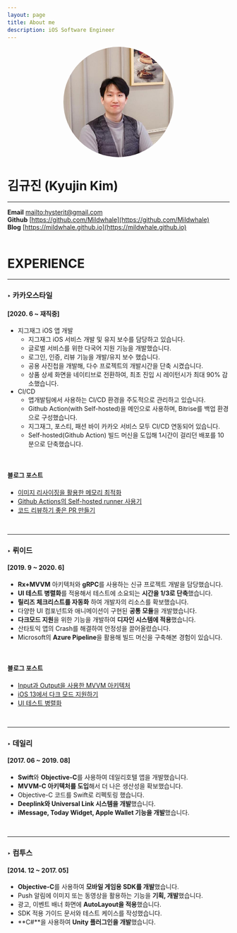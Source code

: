 ```yaml
---
layout: page
title: About me
description: iOS Software Engineer
---
```


<center><img src="/assets/images/waynekim.jpeg" width="250" height="250" style="border-radius:50%"></center>

# **김규진 (Kyujin Kim)**
---
**Email** <mailto:hysterit@gmail.com>  
**Github** [https://github.com/Mildwhale](https://github.com/Mildwhale)  
**Blog** [https://mildwhale.github.io](https://mildwhale.github.io)  
<br/>

# **EXPERIENCE**
---
### ‣ 카카오스타일
#### [2020. 6 ~ 재직중]
- 지그재그 iOS 앱 개발
  - 지그재그 iOS 서비스 개발 및 유지 보수를 담당하고 있습니다.
  - 글로벌 서비스를 위한 다국어 지원 기능을 개발했습니다.
  - 로그인, 인증, 리뷰 기능을 개발/유지 보수 했습니다.
  - 공용 사진첩을 개발해, 다수 프로젝트의 개발시간을 단축 시켰습니다.
  - 상품 상세 화면을 네이티브로 전환하여, 최초 진입 시 레이턴시가 최대 90% 감소했습니다.
- CI/CD
  - 앱개발팀에서 사용하는 CI/CD 환경을 주도적으로 관리하고 있습니다.
  - Github Action(with Self-hosted)을 메인으로 사용하며, Bitrise를 백업 환경으로 구성했습니다.
  - 지그재그, 포스티, 패션 바이 카카오 서비스 모두 CI/CD 연동되어 있습니다.
  - Self-hosted(Github Action) 빌드 머신을 도입해 1시간이 걸리던 배포를 10분으로 단축했습니다.  
<br/>

#### 블로그 포스트
- [이미지 리사이징을 활용한 메모리 최적화](/2020-07-12-reduce-memory-usage-with-downsampling/)
- [Github Actions의 Self-hosted runner 사용기](/2021-04-24-build-machine-with-m1-macmini/)
- [코드 리뷰하기 좋은 PR 만들기](/2022-04-01-commit-and-pr/)  
<br/>

---
### ‣ 뤼이드 
#### [2019. 9 ~ 2020. 6]
- **Rx+MVVM** 아키텍처와 **gRPC**를 사용하는 신규 프로젝트 개발을 담당했습니다.  
- **UI 테스트 병렬화**를 적용해서 테스트에 소요되는 **시간을 1/3로 단축**했습니다.  
- **릴리즈 체크리스트를 자동화** 하여 개발자의 리소스를 확보했습니다.  
- 다양한 UI 컴포넌트와 애니메이션이 구현된 **공통 모듈**을 개발했습니다.  
- **다크모드 지원**을 위한 기능을 개발하여 **디자인 시스템에 적용**했습니다.  
- 산타토익 앱의 Crash를 해결하여 안정성을 끌어올렸습니다.  
- Microsoft의 **Azure Pipeline**을 활용해 빌드 머신을 구축해본 경험이 있습니다.  
<br/>

#### 블로그 포스트
- [Input과 Output을 사용한 MVVM 아키텍처](/2020-04-16-mvvm-with-input-output/)  
- [iOS 13에서 다크 모드 지원하기](/2019-12-27-iOS-supporting-dark-mode)  
- [UI 테스트 병렬화](/2019-12-04-iOS-parallel-ui-testing)  
<br/>

---
### ‣ 데일리
#### [2017. 06 ~ 2019. 08]
- **Swift**와 **Objective-C**를 사용하여 데일리호텔 앱을 개발했습니다.  
- **MVVM-C 아키텍처를 도입**해서 더 나은 생산성을 확보했습니다.  
- Objective-C 코드를 Swift로 리펙토링 했습니다.  
- **Deeplink와 Universal Link 시스템을 개발**했습니다.  
- **iMessage, Today Widget, Apple Wallet 기능을 개발**했습니다.  
<br/>

---
### ‣ 컴투스
#### [2014. 12 ~ 2017. 05]
- **Objective-C**를 사용하여 **모바일 게임용 SDK를 개발**했습니다.  
- Push 알림에 이미지 또는 동영상을 활용하는 기능을 **기획, 개발**했습니다.  
- 광고, 이벤트 배너 화면에 **AutoLayout을 적용**했습니다.  
- SDK 적용 가이드 문서와 테스트 케이스를 작성했습니다.  
- **C#**을 사용하여 **Unity 플러그인을 개발**했습니다.
